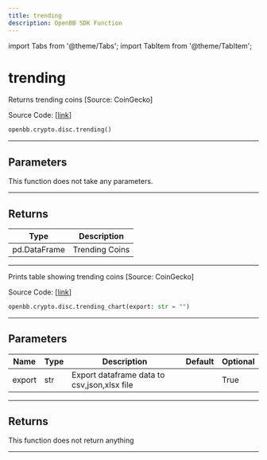 ```yaml
---
title: trending
description: OpenBB SDK Function
---
```


import Tabs from '@theme/Tabs';
import TabItem from '@theme/TabItem';

# trending

<Tabs>
<TabItem value="model" label="Model" default>

Returns trending coins [Source: CoinGecko]

Source Code: [[link](https://github.com/OpenBB-finance/OpenBBTerminal/tree/main/openbb_terminal/cryptocurrency/discovery/pycoingecko_model.py#L317)]

```python
openbb.crypto.disc.trending()
```

---

## Parameters

This function does not take any parameters.

---

## Returns

| Type | Description |
| ---- | ----------- |
| pd.DataFrame | Trending Coins |
---

</TabItem>
<TabItem value="view" label="Chart">

Prints table showing trending coins [Source: CoinGecko]

Source Code: [[link](https://github.com/OpenBB-finance/OpenBBTerminal/tree/main/openbb_terminal/cryptocurrency/discovery/pycoingecko_view.py#L192)]

```python
openbb.crypto.disc.trending_chart(export: str = "")
```

---

## Parameters

| Name | Type | Description | Default | Optional |
| ---- | ---- | ----------- | ------- | -------- |
| export | str | Export dataframe data to csv,json,xlsx file |  | True |


---

## Returns

This function does not return anything

---

</TabItem>
</Tabs>
